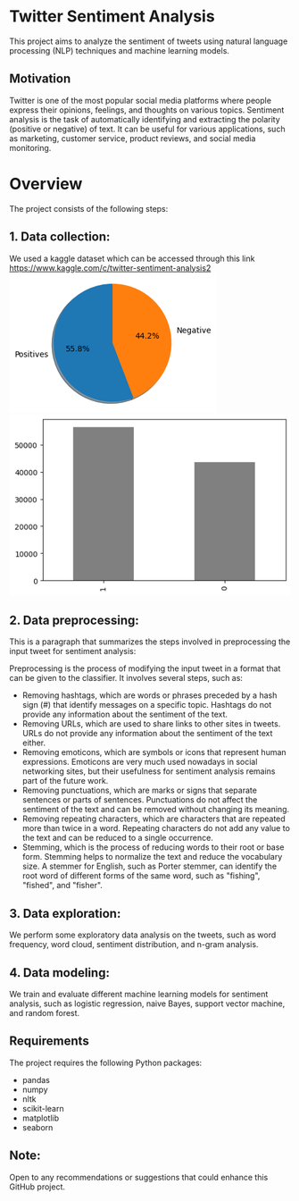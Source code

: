 # Twitter Sentiment Analysis

This project aims to analyze the sentiment of tweets using natural language processing (NLP) techniques and machine learning models.

## Motivation

Twitter is one of the most popular social media platforms where people express their opinions, feelings, and thoughts on various topics. Sentiment analysis is the task of automatically identifying and extracting the polarity (positive or  negative) of text. It can be useful for various applications, such as marketing, customer service, product reviews, and social media monitoring.

# Overview

The project consists of the following steps:

## 1. Data collection:
 We used a kaggle dataset which can be accessed through this link https://www.kaggle.com/c/twitter-sentiment-analysis2
 <img src = "https://github.com/Farah-DeebaJ/TwitterSentimentAnalysis/blob/main/VisualCharts/comparison.png" alt ="pos_neg chart">
 </br>
  <img src = "https://github.com/Farah-DeebaJ/TwitterSentimentAnalysis/blob/main/VisualCharts/compare.png" alt ="pos_neg chart">
## 2.  Data preprocessing: 
This is a paragraph that summarizes the steps involved in preprocessing the input tweet for sentiment analysis:

Preprocessing is the process of modifying the input tweet in a format that can be given to the classifier. It involves several steps, such as:

- Removing hashtags, which are words or phrases preceded by a hash sign (#) that identify messages on a specific topic. Hashtags do not provide any information about the sentiment of the text.
- Removing URLs, which are used to share links to other sites in tweets. URLs do not provide any information about the sentiment of the text either.
- Removing emoticons, which are symbols or icons that represent human expressions. Emoticons are very much used nowadays in social networking sites, but their usefulness for sentiment analysis remains part of the future work.
- Removing punctuations, which are marks or signs that separate sentences or parts of sentences. Punctuations do not affect the sentiment of the text and can be removed without changing its meaning.
- Removing repeating characters, which are characters that are repeated more than twice in a word. Repeating characters do not add any value to the text and can be reduced to a single occurrence.
- Stemming, which is the process of reducing words to their root or base form. Stemming helps to normalize the text and reduce the vocabulary size. A stemmer for English, such as Porter stemmer, can identify the root word of different forms of the same word, such as "fishing", "fished", and "fisher".
## 3. Data exploration: 
We perform some exploratory data analysis on the tweets, such as word frequency, word cloud, sentiment distribution, and n-gram analysis.
## 4. Data modeling:
 We train and evaluate different machine learning models for sentiment analysis, such as logistic regression, naive Bayes, support vector machine, and random forest.

## Requirements

The project requires the following Python packages:

- pandas
- numpy
- nltk
- scikit-learn
- matplotlib
- seaborn

## Note:
Open to any recommendations or suggestions that could enhance this GitHub project.
